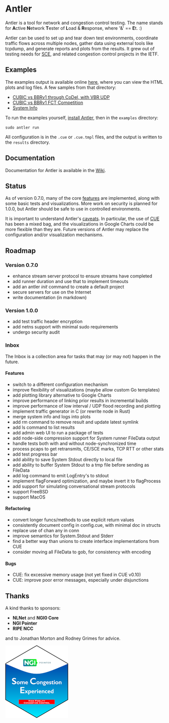 # Antler

Antler is a tool for network and congestion control testing. The name stands for
**A**ctive **N**etwork **T**ester of **L**oad & **R**esponse, where '&' ==
**E**t. :)

Antler can be used to set up and tear down test environments, coordinate traffic
flows across multiple nodes, gather data using external tools like tcpdump, and
generate reports and plots from the results.  It grew out of testing needs for
[SCE](https://datatracker.ietf.org/doc/draft-morton-tsvwg-sce/), and related
congestion control projects in the IETF.

## Examples

The examples output is available online 
[here](https://www.heistp.net/antler/examples/latest), where you can view the
HTML plots and log files. A few samples from that directory:

* [CUBIC vs BBRv1 through CoDel, with VBR UDP](https://www.heistp.net/antler/examples/latest/vbrudp_timeseries.html)
* [CUBIC vs BBRv1 FCT Competition](https://www.heistp.net/antler/examples/latest/fct_fct.html)
* [System Info](https://www.heistp.net/antler/examples/latest/iperf3_sysinfo_antler.html)

To run the examples yourself, [install Antler](https://github.com/heistp/antler/wiki/Getting-Started#installation), then in the `examples` directory:
```
sudo antler run
```

All configuration is in the `.cue` or `.cue.tmpl` files, and the output is
written to the `results` directory.

## Documentation

Documentation for Antler is available in the
[Wiki](https://github.com/heistp/antler/wiki).

## Status

As of version 0.7.0, many of the core
[features](https://github.com/heistp/antler/wiki/#features) are implemented,
along with some basic tests and visualizations.  More work on security is
planned for 1.0.0, but Antler should be safe to use in controlled environments.

It is important to understand Antler's
[caveats](https://github.com/heistp/antler/wiki/#caveats).  In particular, the
use of [CUE](https://cuelang.org/) has been a mixed bag, and the visualizations
in Google Charts could be more flexible than they are.  Future versions of
Antler may replace the configuration and/or visualization mechanisms.

## Roadmap

### Version 0.7.0

- enhance stream server protocol to ensure streams have completed
- add runner duration and use that to implement timeouts
- add an antler _init_ command to create a default project
- secure servers for use on the Internet
- write documentation (in markdown)

### Version 1.0.0

- add test traffic header encryption
- add netns support with minimal sudo requirements
- undergo security audit

### Inbox

The Inbox is a collection area for tasks that may (or may not) happen in the
future.

#### Features

- switch to a different configuration mechanism
- improve flexibility of visualizations (maybe allow custom Go templates)
- add plotting library alternative to Google Charts
- improve performance of linking prior results in incremental builds
- improve performance of low interval / UDP flood recording and plotting
- implement traffic generator in C (or rewrite node in Rust)
- merge system info and logs into plots
- add rm command to remove result and update latest symlink
- add ls command to list results
- add admin web UI to run a package of tests
- add node-side compression support for System runner FileData output
- handle tests both with and without node-synchronized time
- process pcaps to get retransmits, CE/SCE marks, TCP RTT or other stats
- add test progress bar
- add ability to save System Stdout directly to local file
- add ability to buffer System Stdout to a tmp file before sending as FileData
- add log command to emit LogEntry's to stdout
- implement flagForward optimization, and maybe invert it to flagProcess
- add support for simulating conversational stream protocols
- support FreeBSD
- support MacOS

#### Refactoring

- convert longer funcs/methods to use explicit return values
- consistently document config in config.cue, with minimal doc in structs
- replace use of chan any in conn
- improve semantics for System.Stdout and Stderr
- find a better way than unions to create interface implementations from CUE
- consider moving all FileData to gob, for consistency with encoding

#### Bugs

- CUE: fix excessive memory usage (not yet fixed in CUE v0.10)
- CUE: improve poor error messages, especially under disjunctions

## Thanks

A kind thanks to sponsors:

* **NLNet** and **NGI0 Core**
* **NGI Pointer**
* **RIPE NCC**

and to Jonathan Morton and Rodney Grimes for advice.

![NGI SCE Sticker](/doc/img/ngi-sce-sticker-200x230.png "NGI SCE Sticker")
